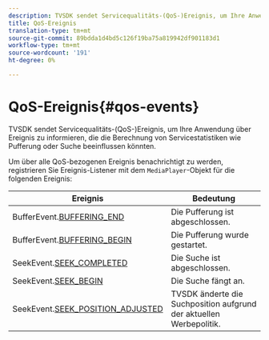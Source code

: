 ```yaml
---
description: TVSDK sendet Servicequalitäts-(QoS-)Ereignis, um Ihre Anwendung über Ereignis zu informieren, die die Berechnung von Servicestatistiken wie Pufferung oder Suche beeinflussen könnten.
title: QoS-Ereignis
translation-type: tm+mt
source-git-commit: 89bdda1d4bd5c126f19ba75a819942df901183d1
workflow-type: tm+mt
source-wordcount: '191'
ht-degree: 0%

---
```



# QoS-Ereignis{#qos-events}

TVSDK sendet Servicequalitäts-(QoS-)Ereignis, um Ihre Anwendung über Ereignis zu informieren, die die Berechnung von Servicestatistiken wie Pufferung oder Suche beeinflussen könnten.

Um über alle QoS-bezogenen Ereignis benachrichtigt zu werden, registrieren Sie Ereignis-Listener mit dem `MediaPlayer`-Objekt für die folgenden Ereignis:

| Ereignis | Bedeutung |
|---|---|
| BufferEvent.[BUFFERING_END](https://help.adobe.com/en_US/primetime/api/psdk/asdoc-dhls_1.4/com/adobe/mediacore/events/BufferEvent.html#BUFFERING_END) | Die Pufferung ist abgeschlossen. |
| BufferEvent.[BUFFERING_BEGIN](https://help.adobe.com/en_US/primetime/api/psdk/asdoc-dhls_1.4/com/adobe/mediacore/events/BufferEvent.html#BUFFERING_BEGIN) | Die Pufferung wurde gestartet. |
| SeekEvent.[SEEK_COMPLETED](https://help.adobe.com/en_US/primetime/api/psdk/asdoc-dhls_1.4/com/adobe/mediacore/events/SeekEvent.html#SEEK_END) | Die Suche ist abgeschlossen. |
| SeekEvent.[SEEK_BEGIN](https://help.adobe.com/en_US/primetime/api/psdk/asdoc-dhls_1.4/com/adobe/mediacore/events/SeekEvent.html#SEEK_BEGIN) | Die Suche fängt an. |
| SeekEvent.[SEEK_POSITION_ADJUSTED](https://help.adobe.com/en_US/primetime/api/psdk/asdoc-dhls_1.4/com/adobe/mediacore/events/SeekEvent.html#SEEK_POSITION_ADJUSTED) | TVSDK änderte die Suchposition aufgrund der aktuellen Werbepolitik. |

